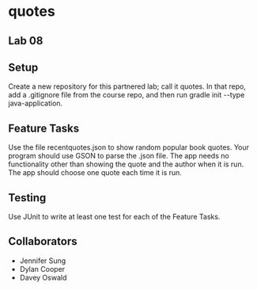 # quotes

## Lab 08

## Setup
Create a new repository for this partnered lab; call it quotes. In that repo, add a .gitignore file from the course repo, and then run gradle init --type java-application.

## Feature Tasks
Use the file recentquotes.json to show random popular book quotes. Your program should use GSON to parse the .json file. The app needs no functionality other than showing the quote and the author when it is run. The app should choose one quote each time it is run.

## Testing
Use JUnit to write at least one test for each of the Feature Tasks.

## Collaborators
* Jennifer Sung
* Dylan Cooper
* Davey Oswald
